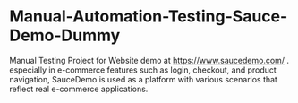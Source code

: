 # Manual-Automation-Testing-Sauce-Demo-Dummy

Manual Testing Project for Website demo at https://www.saucedemo.com/ . especially in e-commerce features such as login, checkout, and product navigation, SauceDemo is used as a platform with various scenarios that reflect real e-commerce applications.
